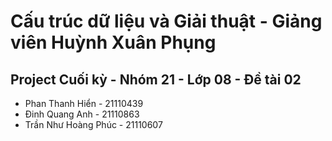 # Cấu trúc dữ liệu và Giải thuật - Giảng viên Huỳnh Xuân Phụng
## Project Cuối kỳ - Nhóm 21 - Lớp 08 - Đề tài 02

* Phan Thanh Hiển - 21110439
* Đinh Quang Anh - 21110863 
* Trần Như Hoàng Phúc - 21110607
